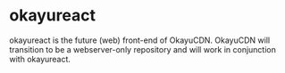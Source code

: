 # okayureact
okayureact is the future (web) front-end of OkayuCDN. 
OkayuCDN will transition to be a webserver-only repository and will work in conjunction with okayureact.